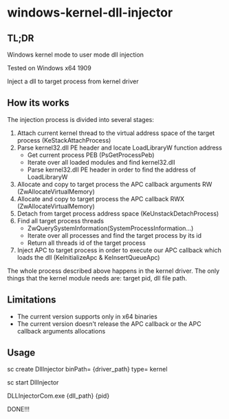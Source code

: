 # windows-kernel-dll-injector
## TL;DR
Windows kernel mode to user mode dll injection

Tested on Windows x64 1909

Inject a dll to target process from kernel driver

## How its works
The injection process is divided into several stages:

1. Attach current kernel thread to the virtual address space of the target process (KeStackAttachProcess)
2. Parse kernel32.dll PE header and locate LoadLibraryW function address
	* Get current process PEB (PsGetProcessPeb)
	* Iterate over all loaded modules and find kernel32.dll
	* Parse kernel32.dll PE header in order to find the address of LoadLibraryW
3. Allocate and copy to target process the APC callback arguments RW (ZwAllocateVirtualMemory)
4. Allocate and copy to target process the APC callback RWX (ZwAllocateVirtualMemory)
5. Detach from target process address space (KeUnstackDetachProcess)
6. Find all target process threads
	* ZwQuerySystemInformation(SystemProcessInformation...)
	* Iterate over all processes and find the target process by its id
	* Return all threads id of the target process
7. Inject APC to target process in order to execute our APC callback which loads the dll (KeInitializeApc & KeInsertQueueApc)

The whole process described above happens in the kernel driver. The only things that the kernel module needs are: target pid, dll file path.

## Limitations
* The current version supports only in x64 binaries
* The current version doesn't release the APC callback or the APC callback arguments allocations

## Usage

sc create DllInjector binPath= {driver_path} type= kernel

sc start DllInjector

DLLInjectorCom.exe {dll_path} {pid}

DONE!!!


